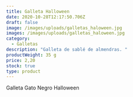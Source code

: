 ```yaml
---
title: Galleta Halloween
date: 2020-10-28T12:17:50.706Z
draft: false
image: /images/uploads/galletas_haloween.jpg
images: /images/uploads/galletas_haloween.jpg
category:
  - Galletas
description: "Galleta de sablé de almendras. "
productWeight: 35 g
price: 2,20
stock: true
type: product
---
```

Galleta Gato Negro Halloween
